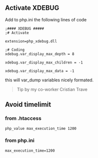 ## Activate XDEBUG

Add to php.ini the following lines of code

```
;#### XDEBUG #####
;# Activate

extension=php_xdebug.dll

;# Coding
xdebug.var_display_max_depth = 8

xdebug.var_display_max_children = -1

xdebug.var_display_max_data = -1
```

this will var_dump variables nicely formated.

> Tip by my co-worker Cristian Trave

## Avoid timelimit

### from .htaccess

```
php_value max_execution_time 1200
```

### from php.ini

```
max_execution_time=1200
```
